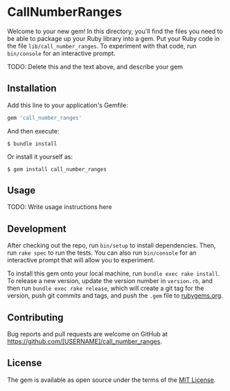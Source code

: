 # CallNumberRanges

Welcome to your new gem! In this directory, you'll find the files you need to be able to package up your Ruby library into a gem. Put your Ruby code in the file `lib/call_number_ranges`. To experiment with that code, run `bin/console` for an interactive prompt.

TODO: Delete this and the text above, and describe your gem

## Installation

Add this line to your application's Gemfile:

```ruby
gem 'call_number_ranges'
```

And then execute:

    $ bundle install

Or install it yourself as:

    $ gem install call_number_ranges

## Usage

TODO: Write usage instructions here

## Development

After checking out the repo, run `bin/setup` to install dependencies. Then, run `rake spec` to run the tests. You can also run `bin/console` for an interactive prompt that will allow you to experiment.

To install this gem onto your local machine, run `bundle exec rake install`. To release a new version, update the version number in `version.rb`, and then run `bundle exec rake release`, which will create a git tag for the version, push git commits and tags, and push the `.gem` file to [rubygems.org](https://rubygems.org).

## Contributing

Bug reports and pull requests are welcome on GitHub at https://github.com/[USERNAME]/call_number_ranges.


## License

The gem is available as open source under the terms of the [MIT License](https://opensource.org/licenses/MIT).
